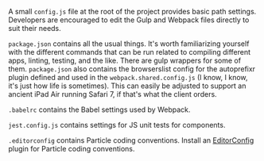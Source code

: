 A small `config.js` file at the root of the project provides basic path settings. Developers are encouraged to edit the Gulp and Webpack files directly to suit their needs.

`package.json` contains all the usual things. It's worth familiarizing yourself with the different commands that can be run related to compiling different apps, linting, testing, and the like. There are gulp wrappers for some of them. `package.json` also contains the browserslist config for the autoprefixr plugin defined and used in the `webpack.shared.config.js` (I know, I know, it's just how life is sometimes). This can easily be adjusted to support an ancient iPad Air running Safari 7, if that's what the client orders.

`.babelrc` contains the Babel settings used by Webpack. 

`jest.config.js` contains settings for JS unit tests for components.

`.editorconfig` contains Particle coding conventions. Install an [EditorConfig](http://editorconfig.org/) plugin for Particle coding conventions.